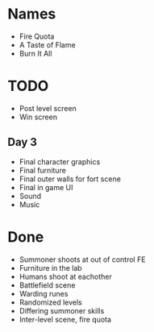 # Names
- Fire Quota
- A Taste of Flame
- Burn It All

# TODO
- Post level screen
- Win screen

## Day 3
- Final character graphics
- Final furniture
- Final outer walls for fort scene
- Final in game UI
- Sound
- Music

# Done
- Summoner shoots at out of control FE
- Furniture in the lab
- Humans shoot at eachother
- Battlefield scene
- Warding runes
- Randomized levels
- Differing summoner skills
- Inter-level scene, fire quota